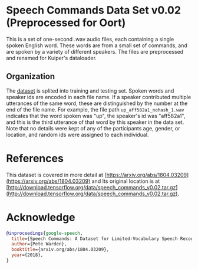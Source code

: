 # Speech Commands Data Set v0.02 (Preprocessed for Oort)

This is a set of one-second .wav audio files, each containing a single spoken
English word. These words are from a small set of commands, and are spoken by a
variety of different speakers. The files are preprocessed and renamed for Kuiper's 
dataloader.

## Organization

The [dataset](https://fedscale.eecs.umich.edu/dataset/google_speech.tar.gz) is splited into training and testing set. Spoken words and speaker ids are encoded 
in each file name. If a speaker contributed multiple utterances of the same word, these are distinguished by the number at the end of the file name. For example, the file path `up_aff582a1_nohash_1.wav` indicates that the word spoken was "up", the speaker's id was "aff582a1", and this is the third utterance of that word by this speaker in the data set. Note that no details were kept of any of the participants age, gender, or location, and random ids were assigned
to each individual.

# References
 This dataset is covered in more detail at [https://arxiv.org/abs/1804.03209](https://arxiv.org/abs/1804.03209) and Its original location is at
[http://download.tensorflow.org/data/speech_commands_v0.02.tar.gz](http://download.tensorflow.org/data/speech_commands_v0.02.tar.gz).


# Acknowledge

```bibtex
@inproceedings{google-speech,
  title={Speech Commands: A Dataset for Limited-Vocabulary Speech Recognition},
  author={Pete Warden},
  booktitle={arxiv.org/abs/1804.03209},
  year={2018},
}
```